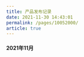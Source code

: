 ```yaml
---
title: 产品发布记录
date: 2021-11-30 14:43:01
permalink: /pages/10052000/
article: true
---
```


#### 2021年11月


